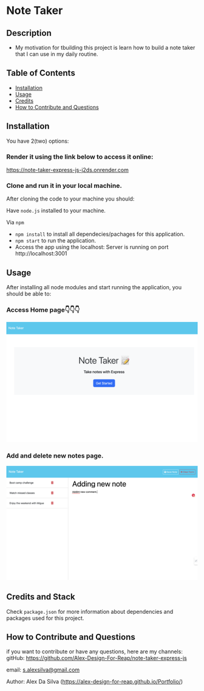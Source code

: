 # Note Taker

## Description

- My motivation for tbuilding this project is learn how to build a note taker that I can use in my daily routine.

## Table of Contents

- [Installation](#installation)
- [Usage](#usage)
- [Credits](#credits)
- [How to Contribute and Questions](#how-to-contribute-and-questions)

## Installation

You have 2(two) options:

### Render it using the link below to access it online:

https://note-taker-express-js-j2ds.onrender.com

### Clone and run it in your local machine.

After cloning the code to your machine you should:

Have `node.js` installed to your machine.

Via `npm`

- `npm install` to install all dependecies/pachages for this application.
- `npm start` to run the application.
- Access the app using the localhost: Server is running on port http://localhost:3001

## Usage

After installing all node modules and start running the application, you should be able to:

### Access Home page👇👇👇

![alt text](public/assets/images/home-note-taker.png)

### Add and delete new notes page.

![alt text](public/assets/images/adding-note-note-taker.png)

## Credits and Stack

Check `package.json` for more information about dependencies and packages used for this project.

## How to Contribute and Questions

if you want to contribute or have any questions, here are my channels:
gitHub: https://github.com/Alex-Design-For-Reap/note-taker-express-js

email: s.alexsilva@gmail.com

Author: Alex Da Silva (https://alex-design-for-reap.github.io/Portfolio/)
